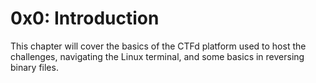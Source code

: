 # 0x0: Introduction

This chapter will cover the basics of the CTFd platform used to host the challenges, navigating the Linux terminal, and some basics in reversing binary files.
